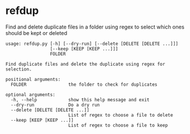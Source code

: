 # refdup
Find and delete duplicate files in a folder using regex to select which ones should be kept or deleted


```
usage: refdup.py [-h] [--dry-run] [--delete [DELETE [DELETE ...]]]
                 [--keep [KEEP [KEEP ...]]]
                 FOLDER

Find duplicate files and delete the duplicate using regex for selection.

positional arguments:
  FOLDER                the folder to check for duplicates

optional arguments:
  -h, --help            show this help message and exit
  --dry-run             Do a dry run
  --delete [DELETE [DELETE ...]]
                        List of regex to choose a file to delete
  --keep [KEEP [KEEP ...]]
                        List of regex to choose a file to keep
```
